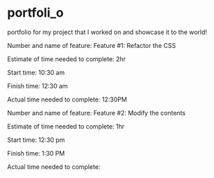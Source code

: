 # portfoli_o
portfolio for my project that I worked on and showcase it to the world!

Number and name of feature: Feature #1: Refactor the CSS

Estimate of time needed to complete: 2hr

Start time: 10:30 am

Finish time: 12:30 am

Actual time needed to complete: 12:30PM

Number and name of feature: Feature #2: Modify the contents

Estimate of time needed to complete: 1hr

Start time: 12:30 pm

Finish time: 1:30 PM

Actual time needed to complete: 